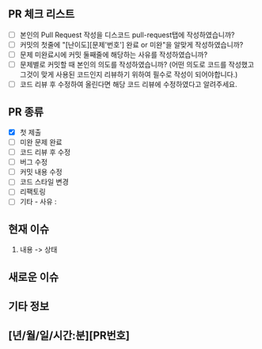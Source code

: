## PR 체크 리스트
<!-- Pull Request시 아래에 해당하는 모든 체크 리스트를 채우고 올려주세요 -->
- [ ] 본인의 Pull Request 작성을 디스코드 pull-request탭에 작성하였습니까?
- [ ] 커밋의 첫줄에 "[난이도][문제'번호'] 완료 or 미완"을 알맞게 작성하였습니까?
- [ ] 문제 미완료시에 커밋 둘째줄에 해당하는 사유를 작성하였습니까?
- [ ] 문제별로 커밋할 때 본인의 의도를 작성하였습니까? (어떤 의도로 코드를 작성했고 그것이 맞게 사용된 코드인지 리뷰하기 위하여 필수로 작성이 되어야합니다.)
- [ ] 코드 리뷰 후 수정하여 올린다면 해당 코드 리뷰에 수정하였다고 알려주세요.

## PR 종류
<!-- Pull Request 올릴 때 괄호 안에 'x'을 추가하여 어떠한 종류의 Pull Request인지 알려주세요(기타의 이유는 꼭 '사유'도 적기) -->
- [x] 첫 제출
- [ ] 미완 문제 완료
- [ ] 코드 리뷰 후 수정
- [ ] 버그 수정
- [ ] 커밋 내용 수정
- [ ] 코드 스타일 변경
- [ ] 리팩토링
- [ ] 기타 - 사유 : 

## 현재 이슈
<!-- 현 Pull Request의 상황(도움이 필요한점)을 이슈 번호에 맞춰 적어주세요(다시 Pull Request할때도 이슈 번호는 동일하고 상태가 바뀌어야함)  -->

01. 내용 
    -> 상태

## 새로운 이슈
<!-- 현 PR의 새로운 이슈를 적어주세요 -->

## 기타 정보

## [년/월/일/시간:분][PR번호]
